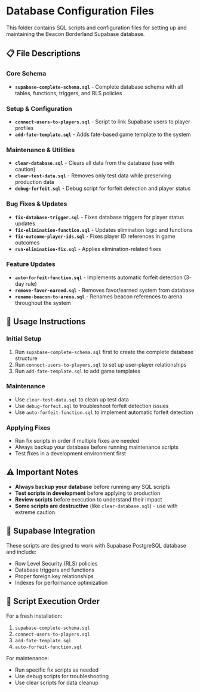 # Database Configuration Files

This folder contains SQL scripts and configuration files for setting up and maintaining the Beacon Borderland Supabase database.

## 📋 File Descriptions

### Core Schema
- **`supabase-complete-schema.sql`** - Complete database schema with all tables, functions, triggers, and RLS policies

### Setup & Configuration
- **`connect-users-to-players.sql`** - Script to link Supabase users to player profiles
- **`add-fate-template.sql`** - Adds fate-based game template to the system

### Maintenance & Utilities
- **`clear-database.sql`** - Clears all data from the database (use with caution)
- **`clear-test-data.sql`** - Removes only test data while preserving production data
- **`debug-forfeit.sql`** - Debug script for forfeit detection and player status

### Bug Fixes & Updates
- **`fix-database-trigger.sql`** - Fixes database triggers for player status updates
- **`fix-elimination-function.sql`** - Updates elimination logic and functions
- **`fix-outcome-player-ids.sql`** - Fixes player ID references in game outcomes
- **`run-elimination-fix.sql`** - Applies elimination-related fixes

### Feature Updates
- **`auto-forfeit-function.sql`** - Implements automatic forfeit detection (3-day rule)
- **`remove-favor-earned.sql`** - Removes favor/earned system from database
- **`rename-beacon-to-arena.sql`** - Renames beacon references to arena throughout the system

## 🚀 Usage Instructions

### Initial Setup
1. Run `supabase-complete-schema.sql` first to create the complete database structure
2. Run `connect-users-to-players.sql` to set up user-player relationships
3. Run `add-fate-template.sql` to add game templates

### Maintenance
- Use `clear-test-data.sql` to clean up test data
- Use `debug-forfeit.sql` to troubleshoot forfeit detection issues
- Use `auto-forfeit-function.sql` to implement automatic forfeit detection

### Applying Fixes
- Run fix scripts in order if multiple fixes are needed
- Always backup your database before running maintenance scripts
- Test fixes in a development environment first

## ⚠️ Important Notes

- **Always backup your database** before running any SQL scripts
- **Test scripts in development** before applying to production
- **Review scripts** before execution to understand their impact
- **Some scripts are destructive** (like `clear-database.sql`) - use with extreme caution

## 🔧 Supabase Integration

These scripts are designed to work with Supabase PostgreSQL database and include:
- Row Level Security (RLS) policies
- Database triggers and functions
- Proper foreign key relationships
- Indexes for performance optimization

## 📝 Script Execution Order

For a fresh installation:
1. `supabase-complete-schema.sql`
2. `connect-users-to-players.sql`
3. `add-fate-template.sql`
4. `auto-forfeit-function.sql`

For maintenance:
- Run specific fix scripts as needed
- Use debug scripts for troubleshooting
- Use clear scripts for data cleanup
